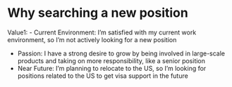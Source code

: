 # Why searching a new position

Value1: - Current Environment: I’m satisfied with my current work environment, so I’m not actively looking for a new position
- Passion: I have a strong desire to grow by being involved in large-scale products and taking on more responsibility, like a senior position
- Near Future: I’m planning to relocate to the US, so I’m looking for positions related to the US to get visa support in the future